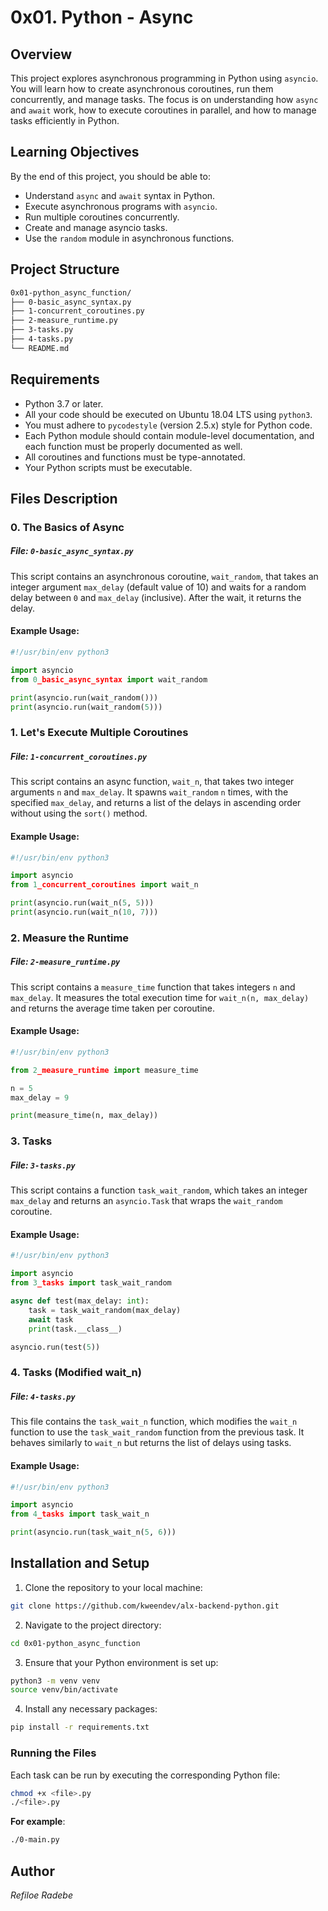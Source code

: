 # 0x01. Python - Async

## Overview

This project explores asynchronous programming in Python using `asyncio`. You will learn how to create asynchronous coroutines, run them concurrently, and manage tasks. The focus is on understanding how `async` and `await` work, how to execute coroutines in parallel, and how to manage tasks efficiently in Python.

## Learning Objectives

By the end of this project, you should be able to:

- Understand `async` and `await` syntax in Python.
- Execute asynchronous programs with `asyncio`.
- Run multiple coroutines concurrently.
- Create and manage asyncio tasks.
- Use the `random` module in asynchronous functions.

## Project Structure

```bash
0x01-python_async_function/
├── 0-basic_async_syntax.py
├── 1-concurrent_coroutines.py
├── 2-measure_runtime.py
├── 3-tasks.py
├── 4-tasks.py
└── README.md
```

## Requirements

- Python 3.7 or later.
- All your code should be executed on Ubuntu 18.04 LTS using `python3`.
- You must adhere to `pycodestyle` (version 2.5.x) style for Python code.
- Each Python module should contain module-level documentation, and each function must be properly documented as well.
- All coroutines and functions must be type-annotated.
- Your Python scripts must be executable.

## Files Description

### 0. **The Basics of Async**

##### File: `0-basic_async_syntax.py`

This script contains an asynchronous coroutine, `wait_random`, that takes an integer argument `max_delay` (default value of 10) and waits for a random delay between `0` and `max_delay` (inclusive). After the wait, it returns the delay.

#### Example Usage:

```python
#!/usr/bin/env python3

import asyncio
from 0_basic_async_syntax import wait_random

print(asyncio.run(wait_random()))
print(asyncio.run(wait_random(5)))
```

### 1. **Let's Execute Multiple Coroutines**

##### File: `1-concurrent_coroutines.py`

This script contains an async function, `wait_n`, that takes two integer arguments `n` and `max_delay`. It spawns `wait_random` `n` times, with the specified `max_delay`, and returns a list of the delays in ascending order without using the `sort()` method.

#### Example Usage:

```python
#!/usr/bin/env python3

import asyncio
from 1_concurrent_coroutines import wait_n

print(asyncio.run(wait_n(5, 5)))
print(asyncio.run(wait_n(10, 7)))
```

### 2. **Measure the Runtime**

##### File: `2-measure_runtime.py`

This script contains a `measure_time` function that takes integers `n` and `max_delay`. It measures the total execution time for `wait_n(n, max_delay)` and returns the average time taken per coroutine.

#### Example Usage:

```python
#!/usr/bin/env python3

from 2_measure_runtime import measure_time

n = 5
max_delay = 9

print(measure_time(n, max_delay))
```

### 3. **Tasks**

##### File: `3-tasks.py`

This script contains a function `task_wait_random`, which takes an integer `max_delay` and returns an `asyncio.Task` that wraps the `wait_random` coroutine.

#### Example Usage:

```python
#!/usr/bin/env python3

import asyncio
from 3_tasks import task_wait_random

async def test(max_delay: int):
    task = task_wait_random(max_delay)
    await task
    print(task.__class__)

asyncio.run(test(5))
```

### 4. **Tasks (Modified wait_n)**

##### File: `4-tasks.py`

This file contains the `task_wait_n` function, which modifies the `wait_n` function to use the `task_wait_random` function from the previous task. It behaves similarly to `wait_n` but returns the list of delays using tasks.

#### Example Usage:

```python
#!/usr/bin/env python3

import asyncio
from 4_tasks import task_wait_n

print(asyncio.run(task_wait_n(5, 6)))
```

## Installation and Setup

1. Clone the repository to your local machine:

```bash
git clone https://github.com/kweendev/alx-backend-python.git
```

2. Navigate to the project directory:

```bash
cd 0x01-python_async_function
```

3. Ensure that your Python environment is set up:

```bash
python3 -m venv venv
source venv/bin/activate
```

4. Install any necessary packages:

```bash
pip install -r requirements.txt
```

### Running the Files

Each task can be run by executing the corresponding Python file:

```bash
chmod +x <file>.py
./<file>.py
```

**For example**:

```bash
./0-main.py
```

## Author

_Refiloe Radebe_

